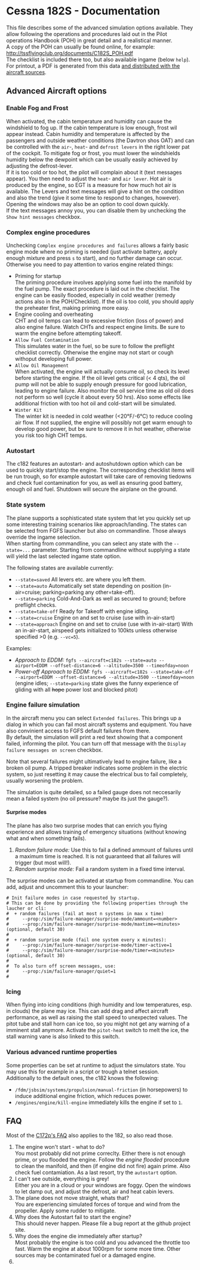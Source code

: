 Cessna 182S - Documentation
===========================

This file describes some of the advanced simulation options available.
They allow following the operations and procedures laid out in the Pilot operations Handbook (POH) in great detail
and a realistical manner.  
A copy of the POH can usually be found online, for example: http://tssflyingclub.org/documents/C182S_POH.pdf  
The checklist is included there too, but also available ingame (below `help`). For printout, a PDF is generated from this data
[and distributed with the aircraft sources](c182s-checklist.pdf).


Advanced Aircraft options
-------------------------

### Enable Fog and Frost
When activated, the cabin temperature and humidity can cause the windshield to fog up. If the cabin temperature
is low enough, frost wil appear instead. Cabin humidity and temperature is affected by the passengers and outside
weather conditions (the Davtron shos OAT) and can be controlled with the `air`-, `heat`- and `defrost levers` in the right lower pat of the cockpit.
To mitigate fog or frost, you must lower the windshields humidity below the dewpoint which can be usually easily achieved
by adjusting the defrost-lever.  
If it is too cold or too hot, the pilot will complain about it (text messages appear). You then need to adjust the `heat`- and
`air lever`. Hot air is produced by the engine, so EGT is a measure for how much hot air is available. The Levers and text
messages will give a hint on the condition and also the trend (give it some time to respond to changes, however).
Opening the windows may also be an option to cool down quickly.  
If the text messages annoy you, you can disable them by unchecking the `Show hint messages` checkbox.


### Complex engine procedures
Unchecking `Complex engine procedures and failures` allows a fairly basic engine mode where no priming is needed (just activate
battery, apply enough mixture and press `s` to start), and no further damage can occur.  
Otherwise you need to pay attention to varios engine related things:
- Priming for startup  
  The priming procedure involves applying some fuel into the manifold by the fuel pump. The exact procedure is laid out in the checklist.
  The engine can be easily flooded, especially in cold weather (remedy actions also in the POH/Checklist).
  If the oil is too cold, you should apply the preheater first, making priming more easy.
- Engine cooling and overheating  
  CHT and oil temps can lead to excessive friction (loss of power) and also engine failure. Watch CHTs and respect engine limits.
  Be sure to warm the engine before attempting takeoff.
- `Allow Fuel Contamination`  
  This simulates water in the fuel, so be sure to follow the preflight checklist correctly. Otherwise the engine may
  not start or cough withoput developing full power.
- `Allow Oil Management`  
  When activated, the engine will actually consume oil, so check its level before starting the engine. If the oil level gets critical (< 4 qts),
  the oil pump will not be able to supply enough pressure for good lubrication, leading to engine failure. Also monitor the oil service time as
  old oil does not perform so well (cycle it about every 50 hrs).
  Also some effects like additional friction with too hot oil and cold-start will be simulated.
- `Winter Kit`  
  The winter kit is needed in cold weather (<20°F/-6°C) to reduce cooling air flow. If not supplied, the engine will possibly not get warm enough to develop good power, but be sure to remove it in hot weather, otherwise you risk too high CHT temps.

### Autostart
The c182 features an autostart- and autoshutdown option which can be used to quickly start/stop the engine. The corresponding checklist items
will be run trough, so for example autostart will take care of removing tiedowns and check fuel contamination for you, as well as ensuring good battery, enough oil and fuel. Shutdown will secure the airplane on the ground.

### State system
The plane supports a sophisticated state system that let you quickly set up some interesting training scenarios like approach/landing.
The states can be selected from FGFS launcher but also on commandline. Those always override the ingame selection.  
When starting from commandline, you can select any state with the `--state=...` parameter.
Starting from commandline without supplying a state will yield the last selected ingame state option.

The following states are available currently:
* `--state=saved` All levers etc. are where you left them.
* `--state=auto` Automatically set state depending on position (in-air=cruise; parking=parking any other=take-off).
* `--state=parking` Cold-And-Dark as well as secured to ground; before preflight checks.
* `--state=take-off` Ready for Takeoff with engine idling.
* `--state=cruise` Engine on and set to cruise (use with in-air-start)
* `--state=approach` Engine on and set to cruise (use with in-air-start)
With an in-air-start, airspeed gets initialized to 100kts unless otherwise specified >0 (e.g. `--vc=5`).

Examples:
* _Approach to EDDM:_ `fgfs --aircraft=c182s --state=auto --airport=EDDM --offset-distance=6 --altitude=3500 --timeofday=noon`
* _Power-off Approach to EDDM:_ `fgfs --aircraft=c182s --state=take-off --airport=EDDM --offset-distance=6 --altitude=3500 --timeofday=noon` (engine idles; `--state=parking` state gives the funny experience of gliding with all <s>hope</s> power lost and blocked pitot)


### Engine failure simulation
In the aircraft menu you can select `Extended failures`. This brings up a dialog in which you can fail most aircraft systems and equipment.
You have also convinient access to FGFS default failures from there.  
By default, the simulation will print a red text showing that a component failed, informing the pilot. You can turn off that message with the `Display failure messages on screen` checkbox.

Note that several failures might ultimatively lead to engine failure, like a broken oil pump. A tripped breaker indicates some problem in the electric system, so just resetting it may cause the electrical bus to fail completely, usually worsening the problem.

The simulation is quite detailed, so a failed gauge does not neccesarily mean a failed system (no oil pressure? maybe its just the gauge?).

#### Surprise modes
The plane has also two surprise modes that can enrich you flying experience and allows training of emergency situations (without knowing what
and when something fails).
1. _Random failure mode:_
   Use this to fail a defined ammount of failures until a maximum time is reached. It is not guaranteed that all failures will trigger (but most will!).
2. _Random surprise mode:_
   Fail a random system in a fixed time interval.

The surprise modes can be activated at startup from commandline. You can add, adjust and uncomment this to your launcher:
```
# Init failure modes in case requested by startup.
# This can be done by providing the following properties through the laucher or cli:
#  + random failures (fail at most n systems in max x time)
#     --prop:/sim/failure-manager/surprise-mode/ammount=<number>
#     --prop:/sim/failure-manager/surprise-mode/maxtime=<minutes> (optional, default 30)
#
#  + random surprise mode (fail one system every x minutes): 
#     --prop:/sim/failure-manager/surprise-mode/timer-active=1
#     --prop:/sim/failure-manager/surprise-mode/timer=<minutes>  (optional, default 30)
#
#  To also turn off screen messages, use:
#     --prop:/sim/failure-manager/quiet=1
#
```

### Icing
When flying into icing conditions (high humidity and low temperatures, esp. in clouds) the plane may ice.
This can add drag and affect aircraft performance, as well as raising the stall speed to unexpected values.
The pitot tube and stall horn can ice too, so you might not get any warning of a imminent stall anymore. Activate the
`pitot-heat` switch to melt the ice, the stall warning vane is also linked to this switch.

### Various advanced runtime properties
Some properties can be set at runtime to adjust the simulators state. You may use this for example in a script or trough a telnet session.  
Additionally to the default ones, the c182 knows the following:
- `/fdm/jsbsim/systems/propulsion/manual-friction` (in horsepowers) to induce additional engine friction, which reduces power.
- `/engines/engine/kill-engine` immediately kills the engine if set to `1`.


FAQ
---
Most of the [C172p's FAQ](http://wiki.flightgear.org/Cessna_172P#FAQ) also applies to the 182, so also read those.
1. The engine won't start - what to do?  
   You most probably did not prime correclty. Either there is not enough prime, or you flooded the engine. Follow the _engine flooded_ procedure to clean the manifold, and then (if engine did not fire) again prime. Also check fuel contamiation. As a last resort, try the `autostart` option.
2. I can't see outside, everything is grey!  
   Either you are in a cloud or your windows are foggy. Open the windows to let damp out, and adjust the defrost, air and heat cabin levers.
3. The plane does not move straight, whats that?  
   You are experiencing simulated forces of torque and wind from the propeller. Apply some rudder to mitigate.
4. Why does the Autostart fail to start the engine?  
   This should never happen. Please file a bug report at the github project site.
5. Why does the engine die immediately after startup?  
   Most probably the engine is too cold and you advanced the throttle too fast. Warm the engine at about 1000rpm for some more time. Other sources may
   be contaminated fuel or a damaged engine.
6. 
